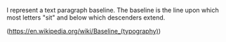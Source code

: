 I represent a text paragraph baseline.
The baseline is the line upon which most letters "sit" and below which descenders extend.

(https://en.wikipedia.org/wiki/Baseline_(typography))